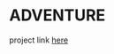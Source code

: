 # ADVENTURE

project link [here](https://koapushjin.github.io/Fall2019-Communications-Lab/adventure/)

